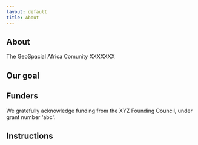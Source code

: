 ```yaml
---
layout: default
title: About
---
```


## About
The GeoSpacial Africa Comunity XXXXXXX

## Our goal


## Funders

We gratefully acknowledge funding from the XYZ Founding Council, under grant number 'abc'.


## Instructions

